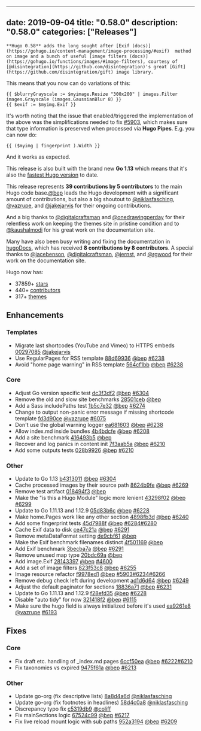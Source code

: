 
---
date: 2019-09-04
title: "0.58.0"
description: "0.58.0"
categories: ["Releases"]
---

	**Hugo 0.58** adds the long sought after [Exif (docs)](https://gohugo.io/content-management/image-processing/#exif)  method on image and a bunch of useful [image filters (docs)](https://gohugo.io/functions/images/#image-filters), courtesy of [@disintegration](https://github.com/disintegration)'s great [Gift](https://github.com/disintegration/gift) image library.

This means that you now can do variations of this:

```go-html-template
{{ $blurryGrayscale := $myimage.Resize "300x200" | images.Filter images.Grayscale (images.GaussianBlur 8) }}
{{ $exif := $myimg.Exif }}
```

It's worth noting that the issue that enabled/triggered the implementation of the above was the simplifications needed to fix [#5903](https://github.com/gohugoio/hugo/issues/5903), which makes sure that type information is preserved when processed via **Hugo Pipes**. E.g. you can now do:

```go-html-template
{{ ($myimg | fingerprint ).Width }}
```

And it works as expected.

This release is also built with the brand new **Go 1.13** which means that it's also the [fastest Hugo version](https://discourse.gohugo.io/t/hugo-benchmarks-go-1-12-vs-go-1-13/20572/5) to date.

This release represents **39 contributions by 5 contributors** to the main Hugo code base.[@bep](https://github.com/bep) leads the Hugo development with a significant amount of contributions, but also a big shoutout to [@niklasfasching](https://github.com/niklasfasching), [@vazrupe](https://github.com/vazrupe), and [@jakejarvis](https://github.com/jakejarvis) for their ongoing contributions.

And a big thanks to [@digitalcraftsman](https://github.com/digitalcraftsman) and [@onedrawingperday](https://github.com/onedrawingperday) for their relentless work on keeping the themes site in pristine condition and to [@kaushalmodi](https://github.com/kaushalmodi) for his great work on the documentation site.

Many have also been busy writing and fixing the documentation in [hugoDocs](https://github.com/gohugoio/hugoDocs), 
which has received **8 contributions by 8 contributors**. A special thanks to [@jacebenson](https://github.com/jacebenson), [@digitalcraftsman](https://github.com/digitalcraftsman), [@jernst](https://github.com/jernst), and [@rgwood](https://github.com/rgwood) for their work on the documentation site.


Hugo now has:

* 37859+ [stars](https://github.com/gohugoio/hugo/stargazers)
* 440+ [contributors](https://github.com/gohugoio/hugo/graphs/contributors)
* 317+ [themes](http://themes.gohugo.io/)

## Enhancements

### Templates

* Migrate last shortcodes (YouTube and Vimeo) to HTTPS embeds [00297085](https://github.com/gohugoio/hugo/commit/00297085db48cbb7949c9867012f6df38817fc29) [@jakejarvis](https://github.com/jakejarvis) 
* Use RegularPages for RSS template [88d69936](https://github.com/gohugoio/hugo/commit/88d69936122f82fffc02850516bdb37be3d0892b) [@bep](https://github.com/bep) [#6238](https://github.com/gohugoio/hugo/issues/6238)
* Avoid "home page warning" in RSS template [564cf1bb](https://github.com/gohugoio/hugo/commit/564cf1bb11e100891992e9131b271a79ea7fc528) [@bep](https://github.com/bep) [#6238](https://github.com/gohugoio/hugo/issues/6238)

### Core

* Adjust Go version specific test [dc3f3df2](https://github.com/gohugoio/hugo/commit/dc3f3df29d2b65532cedc9d321db7c4a38a28d7d) [@bep](https://github.com/bep) [#6304](https://github.com/gohugoio/hugo/issues/6304)
* Remove the old and slow site benchmarks [28501ceb](https://github.com/gohugoio/hugo/commit/28501ceb93613729c5971105010dd3c22cfa0f7f) [@bep](https://github.com/bep) 
* Add a Sass includePaths test [1b5c7e32](https://github.com/gohugoio/hugo/commit/1b5c7e327c7f98cf8e9fff920f3328198f67a598) [@bep](https://github.com/bep) [#6274](https://github.com/gohugoio/hugo/issues/6274)
* Change to output non-panic error message if missing shortcode template [fd3d90ce](https://github.com/gohugoio/hugo/commit/fd3d90ced85baaf6941be45b2fe29c25ff755c18) [@vazrupe](https://github.com/vazrupe) [#6075](https://github.com/gohugoio/hugo/issues/6075)
* Don't use the global warning logger [ea681603](https://github.com/gohugoio/hugo/commit/ea6816030081b2cffa6c0ae9ca5429a2c6fe2fa5) [@bep](https://github.com/bep) [#6238](https://github.com/gohugoio/hugo/issues/6238)
* Allow index.md inside bundles [4b4bdcfe](https://github.com/gohugoio/hugo/commit/4b4bdcfe740d988e4cfb4fee53eced6985576abd) [@bep](https://github.com/bep) [#6208](https://github.com/gohugoio/hugo/issues/6208)
* Add a site benchmark [416493b5](https://github.com/gohugoio/hugo/commit/416493b548a9bbaa27758fba9bab50a22b680e9d) [@bep](https://github.com/bep) 
* Recover and log panics in content init [7f3aab5a](https://github.com/gohugoio/hugo/commit/7f3aab5ac283ecfc7029b680d4c0a34920e728c8) [@bep](https://github.com/bep) [#6210](https://github.com/gohugoio/hugo/issues/6210)
* Add some outputs tests [028b9926](https://github.com/gohugoio/hugo/commit/028b992611209b241b1f55def8d47f9188038dc3) [@bep](https://github.com/bep) [#6210](https://github.com/gohugoio/hugo/issues/6210)

### Other

* Update to Go 1.13 [b4313011](https://github.com/gohugoio/hugo/commit/b43130115d9e3888d94df9e6f5fc72eba662632f) [@bep](https://github.com/bep) [#6304](https://github.com/gohugoio/hugo/issues/6304)
* Cache processed images by their source path [8624b9fe](https://github.com/gohugoio/hugo/commit/8624b9fe9eb81aeb884d36311fb6f85fed98aa43) [@bep](https://github.com/bep) [#6269](https://github.com/gohugoio/hugo/issues/6269)
* Remove test artifact [018494f3](https://github.com/gohugoio/hugo/commit/018494f363a32b9e4d3622da6842bc3e59b420b2) [@bep](https://github.com/bep) 
* Make the "is this a Hugo Module" logic more lenient [43298f02](https://github.com/gohugoio/hugo/commit/43298f028ccdf38e949b573d03d328bf96b998a3) [@bep](https://github.com/bep) [#6299](https://github.com/gohugoio/hugo/issues/6299)
* Update to Go 1.11.13 and 1.12.9 [05d83b6c](https://github.com/gohugoio/hugo/commit/05d83b6c08089c20ca1d99bcd224188ed5d127d4) [@bep](https://github.com/bep) [#6228](https://github.com/gohugoio/hugo/issues/6228)
* Make home.Pages work like any other section [4898fb3d](https://github.com/gohugoio/hugo/commit/4898fb3d64c856c5e0f324e0dfbf3b60da1d1d3a) [@bep](https://github.com/bep) [#6240](https://github.com/gohugoio/hugo/issues/6240)
* Add some fingerprint tests [45d7988f](https://github.com/gohugoio/hugo/commit/45d7988f2d0aa95d1a56f4c66342574075cf2963) [@bep](https://github.com/bep) [#6284](https://github.com/gohugoio/hugo/issues/6284)[#6280](https://github.com/gohugoio/hugo/issues/6280)
* Cache Exif data to disk [ce47c21a](https://github.com/gohugoio/hugo/commit/ce47c21a2998630f8edcbd056983d9c59a80b676) [@bep](https://github.com/bep) [#6291](https://github.com/gohugoio/hugo/issues/6291)
* Remove metaDataFormat setting [de9cbf61](https://github.com/gohugoio/hugo/commit/de9cbf61954201943a7b170a7d0a8b34afb5942c) [@bep](https://github.com/bep) 
* Make the Exif benchmark filenames distinct [4f501169](https://github.com/gohugoio/hugo/commit/4f5011692a22762e213e872fd9e39d015141083f) [@bep](https://github.com/bep) 
* Add Exif benchmark [3becba7a](https://github.com/gohugoio/hugo/commit/3becba7a982f39f67c7ee7cff411eae50931c8cd) [@bep](https://github.com/bep) [#6291](https://github.com/gohugoio/hugo/issues/6291)
* Remove unused map type [20bdc69a](https://github.com/gohugoio/hugo/commit/20bdc69a47b851871bdc4d9be6366fa7f51f25db) [@bep](https://github.com/bep) 
* Add image.Exif [28143397](https://github.com/gohugoio/hugo/commit/28143397d625cce1f89f4161cba97c0dddd9004c) [@bep](https://github.com/bep) [#4600](https://github.com/gohugoio/hugo/issues/4600)
* Add a set of image filters [823f53c8](https://github.com/gohugoio/hugo/commit/823f53c861bb49aecc6104e0add39fc3b0729025) [@bep](https://github.com/bep) [#6255](https://github.com/gohugoio/hugo/issues/6255)
* Image resource refactor [f9978ed1](https://github.com/gohugoio/hugo/commit/f9978ed16476ca6d233a89669c62c798cdf9db9d) [@bep](https://github.com/bep) [#5903](https://github.com/gohugoio/hugo/issues/5903)[#6234](https://github.com/gohugoio/hugo/issues/6234)[#6266](https://github.com/gohugoio/hugo/issues/6266)
* Remove debug check left during development [ad1d6d64](https://github.com/gohugoio/hugo/commit/ad1d6d6406c9b208d4fd4e09d6ad9ef19aa65dbb) [@bep](https://github.com/bep) [#6249](https://github.com/gohugoio/hugo/issues/6249)
* Adjust the default paginator for sections [18836a71](https://github.com/gohugoio/hugo/commit/18836a71ce7b671fa71dd1318b99fc661755e94d) [@bep](https://github.com/bep) [#6231](https://github.com/gohugoio/hugo/issues/6231)
* Update to Go 1.11.13 and 1.12.9 [f28efd35](https://github.com/gohugoio/hugo/commit/f28efd35820dc4909832c14dfd8ea6812ecead31) [@bep](https://github.com/bep) [#6228](https://github.com/gohugoio/hugo/issues/6228)
* Disable "auto tidy" for now [321418f2](https://github.com/gohugoio/hugo/commit/321418f22a4a94b87f01e1403a2f4a71106461fb) [@bep](https://github.com/bep) [#6115](https://github.com/gohugoio/hugo/issues/6115)
* Make sure the hugo field is always initialized before it's used [ea9261e8](https://github.com/gohugoio/hugo/commit/ea9261e856c13c1d4ae05fcca08766d410b4b65c) [@vazrupe](https://github.com/vazrupe) [#6193](https://github.com/gohugoio/hugo/issues/6193)

## Fixes

### Core

* Fix draft etc. handling of _index.md pages [6ccf50ea](https://github.com/gohugoio/hugo/commit/6ccf50ea7bb291bcbe1d56a4d697a6fd57a9c629) [@bep](https://github.com/bep) [#6222](https://github.com/gohugoio/hugo/issues/6222)[#6210](https://github.com/gohugoio/hugo/issues/6210)
* Fix taxonomies vs expired [9475f61a](https://github.com/gohugoio/hugo/commit/9475f61a377fcf23f910cbfd4ddca59261326665) [@bep](https://github.com/bep) [#6213](https://github.com/gohugoio/hugo/issues/6213)

### Other

* Update go-org (fix descriptive lists) [8a8d4a6d](https://github.com/gohugoio/hugo/commit/8a8d4a6d97d181f1aaee639d35b198a27bb788e2) [@niklasfasching](https://github.com/niklasfasching) 
* Update go-org (fix footnotes in headlines) [58d4c0a8](https://github.com/gohugoio/hugo/commit/58d4c0a8be8beefbd7437b17bf7a9a381164d09b) [@niklasfasching](https://github.com/niklasfasching) 
* Discrepancy typo fix [c5319db9](https://github.com/gohugoio/hugo/commit/c5319db9f13f1dee97db5fbbeae38429a074c7d0) [@coliff](https://github.com/coliff) 
* Fix mainSections logic [67524c99](https://github.com/gohugoio/hugo/commit/67524c993623871626f0f22e6a2ac705a816a959) [@bep](https://github.com/bep) [#6217](https://github.com/gohugoio/hugo/issues/6217)
* Fix live reload mount logic with sub paths [952a3194](https://github.com/gohugoio/hugo/commit/952a3194962dd91f87e5bd227a1591b00c39ff05) [@bep](https://github.com/bep) [#6209](https://github.com/gohugoio/hugo/issues/6209)





